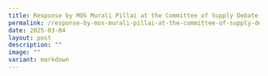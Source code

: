 ```yaml
---
title: Response by MOS Murali Pillai at the Committee of Supply Debate 2025
permalink: /response-by-mos-murali-pillai-at-the-committee-of-supply-debate-2025/
date: 2025-03-04
layout: post
description: ""
image: ""
variant: markdown
---
```

